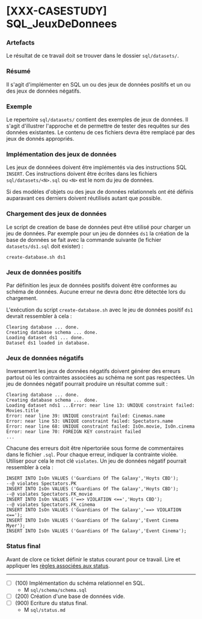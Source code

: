 [XXX-CASESTUDY] SQL_JeuxDeDonnees
===========================================================

### Artefacts

Le résultat de ce travail doit se trouver dans le dossier 
``sql/datasets/``.

### Résumé

Il s'agit d'implémenter en SQL un ou des jeux de données positifs et un
ou des jeux de données négatifs.

### Exemple

Le repertoire ``sql/datasets/`` contient des exemples de jeux de données.
Il s'agit d'illustrer l'approche et de permettre de tester des requêtes
sur des données existantes. Le contenu de ces fichiers devra être 
remplacé par des jeux de donnés appropriés.
 
### Implémentation des jeux de données

Les jeux de donnéees doivent être implémentés via des instructions SQL
``INSERT``. Ces instructions doivent être écrites dans les fichiers 
``sql/datasets/<N>.sql`` ou ``<N>`` est le nom du jeu de données.

Si des modèles d'objets ou des jeux de données relationnels ont été
définis auparavant ces derniers doivent réutilisés autant que possible.

### Chargement des jeux de données

Le script de creation de base de données peut être utilisé pour charger
un jeu de données. Par exemple pour un jeu de données ``ds1`` la création
de la base de données se fait avec la commande suivante 
(le fichier ``datasets/ds1.sql`` doit exister) :
```
create-database.sh ds1
```

### Jeux de données positifs 

Par définition les jeux de données positifs doivent être conformes au
schéma de données. Aucune erreur ne devra donc être détectée lors du 
chargement. 

L'exécution du script ``create-database.sh`` avec le jeu de données
positif ``ds1`` devrait ressembler à cela :
```
Clearing database ... done.
Creating database schema ... done.
Loading dataset ds1 ... done.
Dataset ds1 loaded in database.
```

### Jeux de données négatifs

Inversement les jeux de données négatifs doivent générer des erreurs 
partout où les contraintes associées au schéma ne sont pas respectées.
Un jeu de données négatif pourrait produire un résultat comme suit :
```
Clearing database ... done.
Creating database schema ... done.
Loading dataset nds1 ...Error: near line 13: UNIQUE constraint failed: Movies.title
Error: near line 39: UNIQUE constraint failed: Cinemas.name
Error: near line 53: UNIQUE constraint failed: Spectators.name
Error: near line 68: UNIQUE constraint failed: IsOn.movie, IsOn.cinema
Error: near line 70: FOREIGN KEY constraint failed
...
```

Chacune des erreurs doit être répertoriée sous forme de commentaires
dans le fichier ``.sql``. Pour chaque erreur, indiquer la contrainte
violée. Utiliser pour cela le mot clé ``violates``. Un jeu de données
négatif pourrait ressembler à cela :
```
INSERT INTO IsOn VALUES ('Guardians Of The Galaxy','Hoyts CBD');
--@ violates Spectators.PK
INSERT INTO IsOn VALUES ('Guardians Of The Galaxy','Hoyts CBD');
--@ violates Spectators.FK_movie
INSERT INTO IsOn VALUES ('==> VIOLATION <==','Hoyts CBD');
--@ violates Spectators.FK_cinema
INSERT INTO IsOn VALUES ('Guardians Of The Galaxy','==> VIOLATION <==');
INSERT INTO IsOn VALUES ('Guardians Of The Galaxy','Event Cinema Myer');
INSERT INTO IsOn VALUES ('Guardians Of The Galaxy','Event Cinema');
``` 

### Status final

Avant de clore ce ticket définir le status courant pour ce travail. Lire et appliquer les [règles associées aux status](https://modelscript.readthedocs.io/en/latest/methods/status.html#rules).

________

- [ ] (100) Implémentation du schéma relationnel en SQL.
    - M ``sql/schema/schema.sql``
- [ ] (200) Création d'une base de données vide.
- [ ] (900) Ecriture du status final.
    - M ``sql/status.md``
